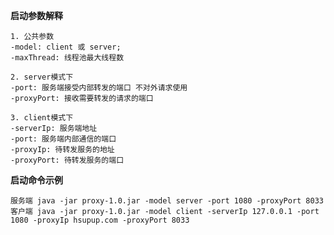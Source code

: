 **启动参数解释**
  
    1. 公共参数
    -model: client 或 server;
    -maxThread: 线程池最大线程数
    
    2. server模式下
    -port: 服务端接受内部转发的端口 不对外请求使用
    -proxyPort: 接收需要转发的请求的端口
    
    3. client模式下
    -serverIp: 服务端地址
    -port: 服务端内部通信的端口
    -proxyIp: 待转发服务的地址
    -proxyPort: 待转发服务的端口
    
**启动命令示例**

    服务端 java -jar proxy-1.0.jar -model server -port 1080 -proxyPort 8033
    客户端 java -jar proxy-1.0.jar -model client -serverIp 127.0.0.1 -port 1080 -proxyIp hsupup.com -proxyPort 8033
    
